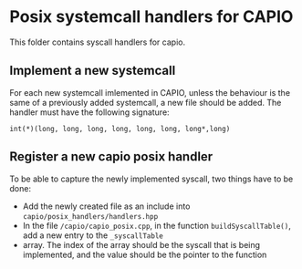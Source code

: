 # Posix systemcall handlers for CAPIO
This folder contains syscall handlers for capio. 

## Implement a new systemcall
For each new systemcall imlemented in CAPIO, unless the 
behaviour is the same of a previously added systemcall, a new file should be added. The handler must have 
the following signature: 

```
int(*)(long, long, long, long, long, long, long*,long)
```

## Register a new capio posix handler
To be able to capture the newly implemented syscall, two things have to be done:
* Add the newly created file as an include into `capio/posix_handlers/handlers.hpp`
* In the file `/capio/capio_posix.cpp`, in the function `buildSyscallTable()`, add a new entry to the `_syscallTable`
* array. The index of the array should be the syscall that is being implemented, and the value should be the pointer to the function